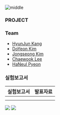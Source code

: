 ![middle](https://capsule-render.vercel.app/api?type=cylinder&color=0147FF&height=150&section=header&text=Wassup&fontColor=FFFFFF&fontSize=70&animation=fadeIn&fontAlignY=55)
### PROJECT

### Team
- [HyunJun Kang](https://github.com/)
- [DoYeon Kim](https://github.com/electronicguy97)
- [Jongseong Kim](https://github.com/JamieSKinard)
- [Chaewook Lee](https://github.com/)
- [HaNeul Pyeon](https://github.com/)

### 실험보고서
|실험보고서|발표자료|
|---|---|
|||
|||

<img src="https://img.shields.io/badge/PyTorch-EE4C2C?style=for-the-badge&logo=PyTorch&logoColor=white"> <img src = "https://img.shields.io/badge/python-3776AB?style=for-the-badge&logo=python&logoColor=white">
